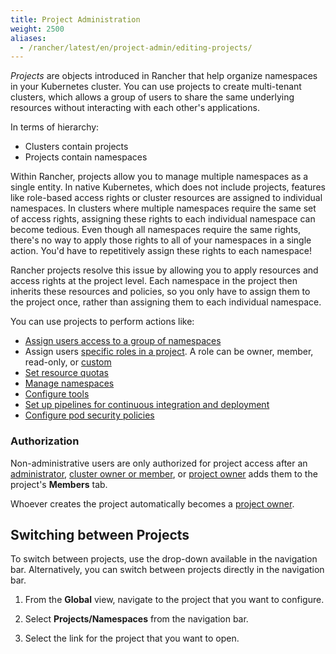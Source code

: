 ```yaml
---
title: Project Administration
weight: 2500
aliases:
  - /rancher/latest/en/project-admin/editing-projects/
---
```


_Projects_ are objects introduced in Rancher that help organize namespaces in your Kubernetes cluster. You can use projects to create multi-tenant clusters, which allows a group of users to share the same underlying resources without interacting with each other's applications.

In terms of hierarchy:

- Clusters contain projects
- Projects contain namespaces

Within Rancher, projects allow you to manage multiple namespaces as a single entity. In native Kubernetes, which does not include projects, features like role-based access rights or cluster resources are assigned to individual namespaces. In clusters where multiple namespaces require the same set of access rights, assigning these rights to each individual namespace can become tedious. Even though all namespaces require the same rights, there's no way to apply those rights to all of your namespaces in a single action. You'd have to repetitively assign these rights to each namespace!

Rancher projects resolve this issue by allowing you to apply resources and access rights at the project level. Each namespace in the project then inherits these resources and policies, so you only have to assign them to the project once, rather than assigning them to each individual namespace.

You can use projects to perform actions like:

- [Assign users access to a group of namespaces]({{<baseurl>}}/rancher/latest/en/project-admin/project-members)
- Assign users [specific roles in a project]({{<baseurl>}}/rancher/latest/en/admin-settings/rbac/cluster-project-roles/#project-roles). A role can be owner, member, read-only, or [custom]({{<baseurl>}}/rancher/latest/en/admin-settings/rbac/default-custom-roles/)
- [Set resource quotas]({{<baseurl>}}/rancher/latest/en/project-admin/resource-quotas/)
- [Manage namespaces]({{<baseurl>}}/rancher/latest/en/project-admin/namespaces/)
- [Configure tools]({{<baseurl>}}/rancher/latest/en/project-admin/tools/)
- [Set up pipelines for continuous integration and deployment]({{<baseurl>}}/rancher/latest/en/project-admin/pipelines)
- [Configure pod security policies]({{<baseurl>}}/rancher/latest/en/project-admin/pod-security-policies)

### Authorization

Non-administrative users are only authorized for project access after an [administrator]({{<baseurl>}}/rancher/latest/en/admin-settings/rbac/global-permissions/), [cluster owner or member]({{<baseurl>}}/rancher/latest/en/admin-settings/rbac/cluster-project-roles/#cluster-roles), or [project owner]({{<baseurl>}}/rancher/latest/en/admin-settings/rbac/cluster-project-roles/#project-roles) adds them to the project's **Members** tab.

Whoever creates the project automatically becomes a [project owner]({{<baseurl>}}/rancher/latest/en/admin-settings/rbac/cluster-project-roles/#project-roles).

## Switching between Projects

To switch between projects, use the drop-down available in the navigation bar. Alternatively, you can switch between projects directly in the navigation bar.

1. From the **Global** view, navigate to the project that you want to configure.

1. Select **Projects/Namespaces** from the navigation bar.

1. Select the link for the project that you want to open.
